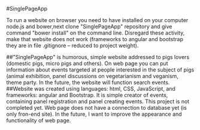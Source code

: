 #SinglePageApp


To run a website on browser you need to have installed on your computer node.js and bower,next  clone "SinglePageApp" repository  and give command  "bower install" on the command line. Disregard these activity,  make  that website does not work (frameworks to angular and  bootstrap they are in file .gitignore – reduced to project weight).

 ##"SinglePageApp" is  humorous, simple website  addressed  to pigs lovers (domestic pigs, micro pigs and others).
On  web page you can put information  about events  targeted at people interested  in the subject of pigs (animal exhibition, panel discussions  on vegetarianism and veganism, theme party. In the future,  the website  will function search events.
##Website was created using languages: html, CSS, JavaScript, and frameworks: angular  and Bootstrap. It is simple creator of events, containing  panel registration  and  panel  creating events. This project is not completed yet. Web page does not have a connection  to database yet (is only fron-end site). In the future, I want to improve the  appearance and functionality of web page. 
